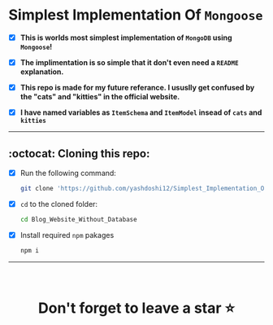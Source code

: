 # Simplest Implementation Of `Mongoose`
- [x] <b>This is worlds most simplest implementation of `MongoDB` using `Mongoose`!</b>

- [x] <b>The implimentation is so simple that it don't even need a `README` explanation.</b>

- [x] <b>This repo is made for my future referance. I ususlly get confused by the "cats" and "kitties" in the official website.</b>

- [x] <b>I have named variables as `ItemSchema` and `ItemModel` insead of `cats` and `kitties`</b>

<hr />

## :octocat: Cloning this repo:

- [x] Run the following command:
  ```bash 
  git clone 'https://github.com/yashdoshi12/Simplest_Implementation_Of_Mongoose-CRUD.git' 
  ```
- [x] `cd` to the cloned folder:
  ```bash 
  cd Blog_Website_Without_Database
  ```
- [x] Install required `npm` pakages
  ```bash 
  npm i
  ```

<hr />
<br />

# <div align="center">Don't forget to leave a star ⭐️</div>
